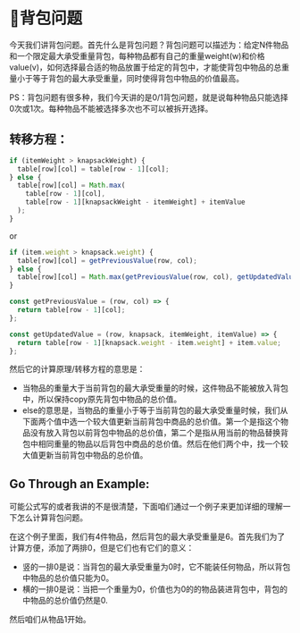 # 🎒背包问题

今天我们讲背包问题。首先什么是背包问题？背包问题可以描述为：给定N件物品和一个限定最大承受重量背包，每种物品都有自己的重量weight(w)和价格value(v)，如何选择最合适的物品放置于给定的背包中，才能使背包中物品的总重量小于等于背包的最大承受重量，同时使得背包中物品的价值最高。

PS：背包问题有很多种，我们今天讲的是0/1背包问题，就是说每种物品只能选择0次或1次。每种物品不能被选择多次也不可以被拆开选择。

## 转移方程：
```javascript
if (itemWeight > knapsackWeight) {
  table[row][col] = table[row - 1][col];
} else {
  table[row][col] = Math.max(
    table[row - 1][col], 
    table[row - 1][knapsackWeight - itemWeight] + itemValue
  );
}
```
or
```javascript
if (item.weight > knapsack.weight) {
  table[row][col] = getPreviousValue(row, col);
} else {
  table[row][col] = Math.max(getPreviousValue(row, col), getUpdatedValue(row, knapsack, item));
}

const getPreviousValue = (row, col) => {
  return table[row - 1][col];
};

const getUpdatedValue = (row, knapsack, itemWeight, itemValue) => {
  return table[row - 1][knapsack.weight - item.weight] + item.value;
};
```

然后它的计算原理/转移方程的意思是：
- 当物品的重量大于当前背包的最大承受重量的时候，这件物品不能被放入背包中，所以保持copy原先背包中物品的总价值。
- else的意思是，当物品的重量小于等于当前背包的最大承受重量时候，我们从下面两个值中选一个较大值更新当前背包中商品的总价值。第一个是指这个物品没有放入背包以前背包中物品的总价值，第二个是指从用当前的物品替换背包中相同重量的物品以后背包中商品的总价值。然后在他们两个中，找一个较大值更新当前背包中物品的总价值。

## Go Through an Example:

可能公式写的或者我讲的不是很清楚，下面咱们通过一个例子来更加详细的理解一下怎么计算背包问题。

在这个例子里面，我们有4件物品，然后背包的最大承受重量是6。首先我们为了计算方便，添加了两排0，但是它们也有它们的意义：
- 竖的一排0是说：当背包的最大承受重量为0时，它不能装任何物品，所以背包中物品的总价值只能为0。
- 横的一排0是说：当把一个重量为0，价值也为0的的物品装进背包中，背包的中物品的总价值仍然是0.

然后咱们从物品1开始。
